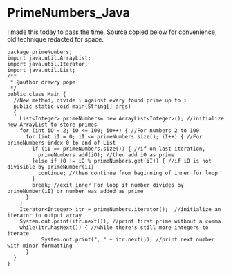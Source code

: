 # PrimeNumbers_Java
I made this today to pass the time. Source copied below for convenience, old technique redacted for space.

    package primeNumbers;
    import java.util.ArrayList;
    import java.util.Iterator;
    import java.util.List;
    /**
     * @author drewry pope
     */
    public class Main {
      //New method, divide i against every found prime up to i
      public static void main(String[] args)
      {
        List<Integer> primeNumbers= new ArrayList<Integer>(); //initialize new ArrayList to store primes
        for (int iO = 2; iO <= 100; iO++) { //For numbers 2 to 100
          for (int iI = 0; iI <= primeNumbers.size(); iI++) { //For primeNumbers index 0 to end of List
            if (iI == primeNumbers.size()) { //if on last iteration, 
              primeNumbers.add(iO); //then add iO as prime
            }else if (0 != iO % primeNumbers.get(iI)) { //if iO is not divisible by primeNumber(iI)
              continue; //then continue from beginning of inner for loop
            }
            break; //exit inner For loop if number divides by primeNumber(iI) or number was added as prime
          } 
        }
        Iterator<Integer> itr = primeNumbers.iterator();  //initialize an iterator to output array
        System.out.print(itr.next()); //print first prime without a comma
        while(itr.hasNext()) { //while there's still more integers to iterate
               System.out.print(", " + itr.next()); //print next number with minor formatting
          }
      }
    }
